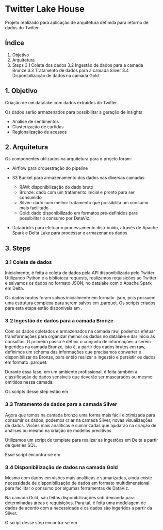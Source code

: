 # Twitter Lake House

Projeto realizado para aplicação de arquitetura definida para retorno de dados do Twitter.

## Índice

1. Objetivo 
2. Arquitetura
3. Steps
  3.1 Coleta dos dados
  3.2 Ingestão de dados para a camada Bronze
  3.3 Tratamento de dados para a camada Silver
  3.4 Disponibilização de dados na camada Gold
  
  
## 1. Objetivo

Criação de um datalake com dados extraídos do Twitter.

Os dados serão armazenados para possibilitar a geração de insights:
- Análise de sentimentos
- Clusterização de curtidas
- Regionalização de acessos

## 2. Arquitetura

Os componentes utilizados na arquitetura para o projeto foram:

- Airflow para orquestração do pipeline

- S3 Bucket para armazenamento dos dados nas diversas camadas:
  - RAW: disponibilização do dado bruto
  - Bronze: dado com um tratamento inicial e pronto para ser consumido
  - Silver: dado com melhor tratamento que possibilita um consumo mais facilitado
  - Gold: dado disponibilizado em formatos pré-definidos para possibilitar o consumo por DataViz.
  
- Databricks para efetuar o processamento distribuído, através de Apache Spark e Delta Lake para processar e armazenar os dados. 

## 3. Steps

### 3.1 Coleta de dados

Inicialmente, é feita a coleta de dados pela API disponibilizada pelo Twitter. Utilizando Python e a biblioteca requests, realizamos requisições ao Twitter e salvamos os dados no formato JSON, no datalake com o Apache Spark em Delta.

Os dados brutos foram salvos inicialmente em formato .json, pois possuem uma estrutura complexa para serem salvos em .parquet. Os scripts criados para esta etapa estão disponíveis em .


### 3.2 Ingestão de dados para a camada Bronze

Com os dados coletados e armazenados na camada raw, podemos efetuar transformações para organizar melhor os dados no datalake e dar início às consultas. O primeiro passo é definir o conjunto de informações a serem ingeridos na camada Bronze, isto é, a partir dos dados brutos em raw, definimos um schema das informações que precisamos converter e disponibilizar na Bronze, para então realizar a ingestão e persistir os dados em formato .parquet. 

Durante essa fase, em um ambiente profissional, é feita também a classificação de dados sensíveis que deverão ser mascarados ou mesmo omitidos nessa camada.

Os scripts desse step estão em


### 3.3 Tratamento de dados para a camada Silver

Agora que temos na camada bronze uma forma mais fácil e otimizada para consumir os dados, podemos criar na camada Silver, novas visualizações de dados. Visões mais analíticas e sumarizadas que ajudarão na criação de análises ou mesmo na criação de modelos preditivos.

Utilizamos um script de template para realizar as ingestões em Delta a partir de queries SQL. 

Esse script encontra-se em 


### 3.4 Disponibilização de dados na camada Gold

Mesmo com dados em visões mais analíticas e sumarizadas, ainda existe necessidade de disponibilização de dados em formato multidimensional para facilitar o consumo por algumas ferramentas de DataViz.

Na camada Gold, são feitas disponibilizações sob demanda para determinadas áreas e requisições. Para tal, é feita uma modelagem de dados de acordo com a necessidade e os dados são ingeridos a partir da Silver.

O script desse step encontra-se em 


